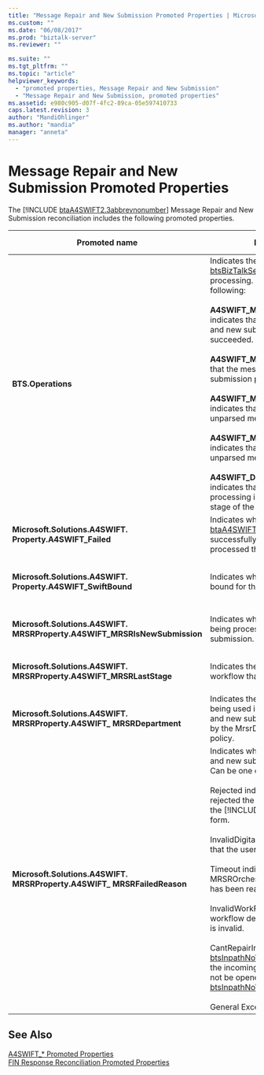 ```yaml
---
title: "Message Repair and New Submission Promoted Properties | Microsoft Docs"
ms.custom: ""
ms.date: "06/08/2017"
ms.prod: "biztalk-server"
ms.reviewer: ""

ms.suite: ""
ms.tgt_pltfrm: ""
ms.topic: "article"
helpviewer_keywords: 
  - "promoted properties, Message Repair and New Submission"
  - "Message Repair and New Submission, promoted properties"
ms.assetid: e980c905-d07f-4fc2-89ca-05e597410733
caps.latest.revision: 3
author: "MandiOhlinger"
ms.author: "mandia"
manager: "anneta"
---
```

# Message Repair and New Submission Promoted Properties
The [!INCLUDE [btaA4SWIFT2.3abbrevnonumber](../../includes/btaa4swift2-3abbrevnonumber-md.md)] Message Repair and New Submission reconciliation includes the following promoted properties.  


|                                     Promoted name                                      |                                                                                                                                                                                                                                                                                                                                                                                                      Description                                                                                                                                                                                                                                                                                                                                                                                                      | Data type |                                                                                                   Value range                                                                                                    |                                                                                                                                                                                         Usage example                                                                                                                                                                                         |
|----------------------------------------------------------------------------------------|-----------------------------------------------------------------------------------------------------------------------------------------------------------------------------------------------------------------------------------------------------------------------------------------------------------------------------------------------------------------------------------------------------------------------------------------------------------------------------------------------------------------------------------------------------------------------------------------------------------------------------------------------------------------------------------------------------------------------------------------------------------------------------------------------------------------------|-----------|------------------------------------------------------------------------------------------------------------------------------------------------------------------------------------------------------------------|-----------------------------------------------------------------------------------------------------------------------------------------------------------------------------------------------------------------------------------------------------------------------------------------------------------------------------------------------------------------------------------------------|
|                            <strong>BTS.Operations</strong>                             |         Indicates the state of [!INCLUDE [btsBizTalkServerNoVersion](../../includes/btsbiztalkservernoversion-md.md)] processing. Can be one of the following:<br /><br /> <strong>A4SWIFT_MrsrCompleted</strong> indicates that the message repair and new submission process succeeded.<br /><br /> <strong>A4SWIFT_MrsrFailed</strong> indicates that the message repair and new submission process failed.<br /><br /> <strong>A4SWIFT_MrsrUnparsedFailed</strong> indicates that the repair of an unparsed message failed.<br /><br /> <strong>A4SWIFT_MrsrUnparsedComplete</strong> indicates that the repair of an unparsed message succeeded.<br /><br /> <strong>A4SWIFT_DasmMarkedAsFailed</strong> indicates that the message failed processing in the disassembler stage of the receive pipeline.         |  String   |                       -   A4SWIFT_MrsrCompleted<br />-   A4SWIFT_MrsrFailed<br />-   A4SWIFT_MrsrUnparsedFailed<br />-   A4SWIFT_MrsrUnparsedCompleted<br />-   A4SWIFT_DasmMarkedAsFailed                       | When the MrsrRepair orchestration receives a repaired unparsed message after the repair, it sets the <strong>BTS.Operation</strong> property to "A4SWIFT_MRSRCompleted" and the <strong>A4SWIFT_Failed</strong> property to False, and then routes the message to the MessageBox. These properties ensure that the repaired unparsed message does not enter the message repair process again. |
|         <strong>Microsoft.Solutions.A4SWIFT. Property.A4SWIFT_Failed</strong>          |                                                                                                                                                                                                                                                                                                                          Indicates whether [!INCLUDE [btaA4SWIFT2.3abbrevnonumber](../../includes/btaa4swift2-3abbrevnonumber-md.md)] successfully or unsuccessfully processed the message.                                                                                                                                                                                                                                                                                                                           |  Boolean  |                                                                                                   True, False                                                                                                    |                                                                                                                                      Used by the MrsrRepair orchestration to subscribe only to messages from the MessageBox that have failed validation.                                                                                                                                      |
|       <strong>Microsoft.Solutions.A4SWIFT. Property.A4SWIFT_SwiftBound</strong>        |                                                                                                                                                                                                                                                                                                                                                                             Indicates whether the message is bound for the SWIFT network.                                                                                                                                                                                                                                                                                                                                                                             |  Boolean  |                                                                                                   True, False                                                                                                    |                                                                                                                                 Used by the MrsrRepair orchestration to subscribe only to messages from the MessageBox that are bound for the SWIFT network.                                                                                                                                  |
| <strong>Microsoft.Solutions.A4SWIFT. MRSRProperty.A4SWIFT_MRSRIsNewSubmission</strong> |                                                                                                                                                                                                                                                                                                                                                                          Indicates whether the message being processed is a new submission.                                                                                                                                                                                                                                                                                                                                                                           |  Boolean  |                                                                                                   True, False                                                                                                    |                                                                                                                                     Used by the MrsrRepair orchestration to indicate that a message has been created in the Create stage of the workflow.                                                                                                                                     |
|    <strong>Microsoft.Solutions.A4SWIFT. MRSRProperty.A4SWIFT_MRSRLastStage</strong>    |                                                                                                                                                                                                                                                                                                                                                                            Indicates the last stage in the repair workflow that succeeded.                                                                                                                                                                                                                                                                                                                                                                            |  String   |                                                                                                        -                                                                                                         |                                                                                                                                        One of the stages defined for a department workflow. Can be a create, repair, rekey-verify, or approval stage.                                                                                                                                         |
|   <strong>Microsoft.Solutions.A4SWIFT. MRSRProperty.A4SWIFT_ MRSRDepartment</strong>   |                                                                                                                                                                                                                                                                                                                                      Indicates the department that is being used in the message repair and new submission, as specified by the MrsrDepartmentPolicy BRE policy.                                                                                                                                                                                                                                                                                                                                       |  String   |                                                                                                        -                                                                                                         |                                                                                                                                 Set in the [!INCLUDE [btaA4SWIFT2.3abbrevnonumber](../../includes/btaa4swift2-3abbrevnonumber-md.md)] Administration Console.                                                                                                                                 |
|  <strong>Microsoft.Solutions.A4SWIFT. MRSRProperty.A4SWIFT_ MRSRFailedReason</strong>  | Indicates why the message repair and new submission process failed. Can be one of the following:<br /><br /> Rejected indicates that the user rejected the message from within the [!INCLUDE [btsInpathNoVersion](../../includes/btsinpathnoversion-md.md)] form.<br /><br /> InvalidDigitalSignature indicates that the user's certificate is invalid.<br /><br /> Timeout indicates that the MRSROrchestration timeout value has been reached.<br /><br /> InvalidWorkFlow indicates that the workflow defined for a department is invalid.<br /><br /> CantRepairIn[!INCLUDE [btsInpathNoVersion](../../includes/btsinpathnoversion-md.md)] indicates that the incoming XML message could not be opened in [!INCLUDE [btsInpathNoVersion](../../includes/btsinpathnoversion-md.md)].<br /><br /> General Exception |  String   | -   Rejected<br />-   InvalidDigitalSignature<br />-   Timeout<br />-   InvalidWorkFlow<br />-   General Exception<br />-   CantRepairIn[!INCLUDE [btsInpathNoVersion](../../includes/btsinpathnoversion-md.md)] |                                                                                                                                                   Set by the Message Repair and New Submission orchestration after the process has failed.                                                                                                                                                    |

## See Also  
 [A4SWIFT_* Promoted Properties](../../adapters-and-accelerators/accelerator-swift/a4swift-promoted-properties.md)   
 [FIN Response Reconciliation Promoted Properties](../../adapters-and-accelerators/accelerator-swift/fin-response-reconciliation-promoted-properties.md)